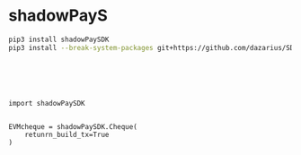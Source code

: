 # shadowPayS

```bash
pip3 install shadowPaySDK
pip3 install --break-system-packages git+https://github.com/dazarius/SDK.git
```
```example to use cheque





import shadowPaySDK


EVMcheque = shadowPaySDK.Cheque(
    retunrn_build_tx=True
)



